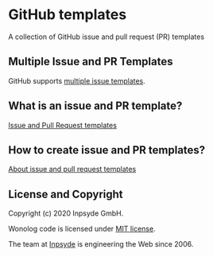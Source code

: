# GitHub templates
A collection of GitHub issue and pull request (PR) templates

## Multiple Issue and PR Templates
GitHub supports [multiple issue templates](https://help.github.com/articles/about-issue-and-pull-request-templates/).

## What is an issue and PR template?
[Issue and Pull Request templates](https://blog.github.com/2016-02-17-issue-and-pull-request-templates/)

## How to create issue and PR templates?
[About issue and pull request templates](https://help.github.com/en/github/building-a-strong-community/about-issue-and-pull-request-templates)

## License and Copyright
Copyright (c) 2020 Inpsyde GmbH.

Wonolog code is licensed under [MIT license](./LICENSE).

The team at [Inpsyde](https://inpsyde.com) is engineering the Web since 2006.
